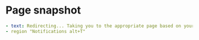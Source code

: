# Page snapshot

```yaml
- text: Redirecting... Taking you to the appropriate page based on your account status.
- region "Notifications alt+T"
```
